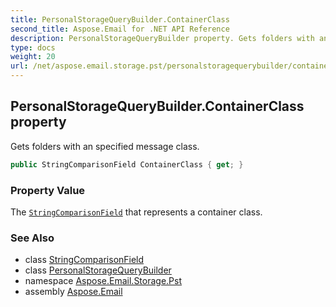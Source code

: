 ```yaml
---
title: PersonalStorageQueryBuilder.ContainerClass
second_title: Aspose.Email for .NET API Reference
description: PersonalStorageQueryBuilder property. Gets folders with an specified message class
type: docs
weight: 20
url: /net/aspose.email.storage.pst/personalstoragequerybuilder/containerclass/
---
```

## PersonalStorageQueryBuilder.ContainerClass property

Gets folders with an specified message class.

```csharp
public StringComparisonField ContainerClass { get; }
```

### Property Value

The [`StringComparisonField`](../../../aspose.email.tools.search/stringcomparisonfield/) that represents a container class.

### See Also

* class [StringComparisonField](../../../aspose.email.tools.search/stringcomparisonfield/)
* class [PersonalStorageQueryBuilder](../)
* namespace [Aspose.Email.Storage.Pst](../../personalstoragequerybuilder/)
* assembly [Aspose.Email](../../../)


